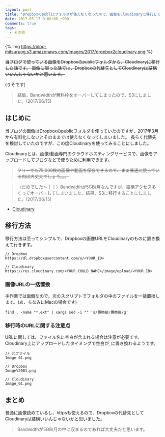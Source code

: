 ```yaml
---
layout: post
title: "Dropboxのpublicフォルダが使えなくなったので、画像をCloudinaryに移行してみた"
date: 2017-05-17 0:00:00 +900
comments: true
tags:
  - その他
---
```


{% img https://blog-mitsuruog.s3.amazonaws.com/images/2017/dropbox2cloudinary.png %}

~~当ブログで使っている画像をDropboxのpublicフォルダから、Cloudinaryに移行した話です。
画像に限った話では、Dropboxの代替先としてCloudinaryは結構いいんじゃないかと思います。~~

(うそです)

> 結局、Bandwidthが無料枠をオーバーしてしまったので、S3にしました。(2017/06/15)

<!-- more -->

## はじめに

当ブログの画像はDropboxのpublicフォルダを使っていたのですが、2017年3月から有料化しないとそのままでは使えなくなってしまいました。
長らく代替先を検討していたのですが、この度Cloudinaryを使ってみることにしました。

Cloudinaryとは、画像/動画専門のクラウドホスティングサービスで、画像をアップロードしてブログなどで使うために利用できます。

> ~~フリーでも75,000枚の画像や動画を保存できるので、まぁ普通に使っている内は大丈夫でしょう。。。~~

> （だめでした〜！！）Bandwidthが5GB/月なんですが、結構アクセス多くってオーバーしてしまいました。結果、S3に移行することにしました。(2017/06/15)

- [Cloudinary](http://cloudinary.com/)

## 移行方法

移行方法は至ってシンプルで、Dropboxの画像URLをCloudinaryのものに置き換えて行きます。

```
// Dropbox
https://dl.dropboxusercontent.com/u/<YOUR_ID>

// Cloudinary
https://res.cloudinary.com/<YOUR_COULD_NAME>/image/upload/<YOUR_ID>
```

### 画像URLの一括置換

手作業では面倒なので、次のスクリプトでフォルダの中のファイルを一括置換します。(あ、ちなみにMacの場合です)

```
find . -name "*.ext" | xargs sed -i "" 's/置換前/置換後/g'
```

### 移行時のURLに関する注意点

URLに関しては、ファイル名に空白が含まれる場合は注意が必要です。Cloudinary上にアップロードしたタイミングで空白が`_`に置き換わるようです。

```
// 元ファイル
Image 01.png

// Dropbox
Image%2001.png

// Cloudinary
Image_01.png

```

## まとめ

普通に画像読めているし、httpsも使えるので、Dropboxの代替先としてCloudinaryは結構いいんじゃないかと思いました。

> Bandwidthが5GB/月の中に収まるのであれば大丈夫だと思います。
